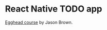 # React Native TODO app

[Egghead course](https://egghead.io/courses/build-a-react-native-todo-application) by Jason Brown.
